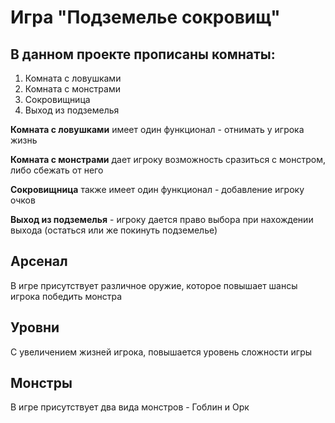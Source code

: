 Игра "Подземелье сокровищ"
==========================
В данном проекте прописаны комнаты:
-
1. Комната с ловушками
2. Комната с монстрами
3. Сокровищница
4. Выход из подземелья

**Комната с ловушками** имеет один функционал - отнимать у игрока жизнь

**Комната с монстрами** дает игроку возможность сразиться с монстром, либо сбежать от него

**Сокровищница** также имеет один функционал - добавление игроку очков

**Выход из подземелья** - игроку дается право выбора при нахождении выхода (остаться или же покинуть подземелье)

Арсенал
-
В игре присутствует различное оружие, которое повышает шансы игрока победить монстра

Уровни
-
С увеличением жизней игрока, повышается уровень сложности игры

Монстры
-
В игре присутствует два вида монстров - Гоблин и Орк


